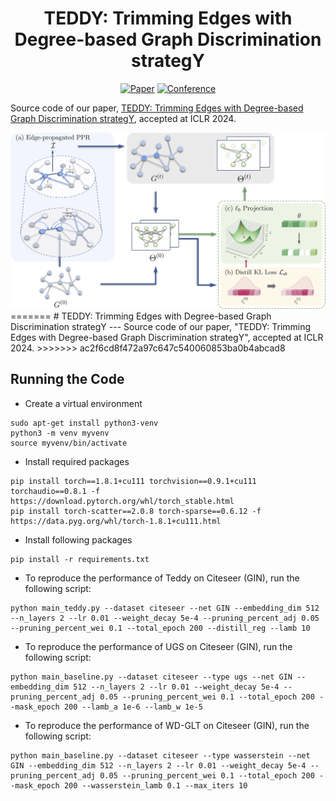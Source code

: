 <div align="center">  

# TEDDY: Trimming Edges with Degree-based Graph Discrimination strategY

[![Paper](https://img.shields.io/badge/cs.LG-arXiv%3A2402.01261-b31b1b.svg?logo=arxiv&color=b31b1b)](https://arxiv.org/abs/2402.01261)
[![Conference](https://img.shields.io/badge/ICLR-2024-74c92e.svg?color=74c92e
)](https://iclr.cc/) 

</div>

Source code of our paper, [TEDDY: Trimming Edges with Degree-based Graph Discrimination strategY](https://arxiv.org/abs/2402.01261), accepted at ICLR 2024.

<img src="figs/overall_framework.png" width="900"/>
=======
# TEDDY: Trimming Edges with Degree-based Graph Discrimination strategY
---
Source code of our paper, "TEDDY: Trimming Edges with Degree-based Graph Discrimination strategY", accepted at ICLR 2024.
>>>>>>> ac2f6cd8f472a97c647c540060853ba0b4abcad8

## Running the Code
- Create a virtual environment
```
sudo apt-get install python3-venv
python3 -m venv myvenv
source myvenv/bin/activate
```
- Install required packages
```
pip install torch==1.8.1+cu111 torchvision==0.9.1+cu111 torchaudio==0.8.1 -f https://download.pytorch.org/whl/torch_stable.html
pip install torch-scatter==2.0.8 torch-sparse==0.6.12 -f https://data.pyg.org/whl/torch-1.8.1+cu111.html
```
- Install following packages
```
pip install -r requirements.txt
```
- To reproduce the performance of Teddy on Citeseer (GIN), run the following script:
```
python main_teddy.py --dataset citeseer --net GIN --embedding_dim 512 --n_layers 2 --lr 0.01 --weight_decay 5e-4 --pruning_percent_adj 0.05 --pruning_percent_wei 0.1 --total_epoch 200 --distill_reg --lamb 10 
```
- To reproduce the performance of UGS on Citeseer (GIN), run the following script:
```
python main_baseline.py --dataset citeseer --type ugs --net GIN --embedding_dim 512 --n_layers 2 --lr 0.01 --weight_decay 5e-4 --pruning_percent_adj 0.05 --pruning_percent_wei 0.1 --total_epoch 200 --mask_epoch 200 --lamb_a 1e-6 --lamb_w 1e-5
```
- To reproduce the performance of WD-GLT on Citeseer (GIN), run the following script:
```
python main_baseline.py --dataset citeseer --type wasserstein --net GIN --embedding_dim 512 --n_layers 2 --lr 0.01 --weight_decay 5e-4 --pruning_percent_adj 0.05 --pruning_percent_wei 0.1 --total_epoch 200 --mask_epoch 200 --wasserstein_lamb 0.1 --max_iters 10
```

